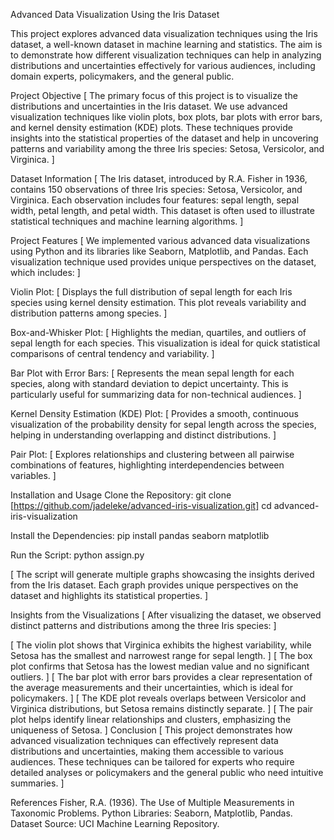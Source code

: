Advanced Data Visualization Using the Iris Dataset

This project explores advanced data visualization techniques using the Iris dataset, a well-known dataset in machine learning and statistics. The aim is to demonstrate how different visualization techniques can help in analyzing distributions and uncertainties effectively for various audiences, including domain experts, policymakers, and the general public.

Project Objective
[ The primary focus of this project is to visualize the distributions and uncertainties in the Iris dataset. We use advanced visualization techniques like violin plots, box plots, bar plots with error bars, and kernel density estimation (KDE) plots. These techniques provide insights into the statistical properties of the dataset and help in uncovering patterns and variability among the three Iris species: Setosa, Versicolor, and Virginica. ]

Dataset Information
[ The Iris dataset, introduced by R.A. Fisher in 1936, contains 150 observations of three Iris species: Setosa, Versicolor, and Virginica. Each observation includes four features: sepal length, sepal width, petal length, and petal width. This dataset is often used to illustrate statistical techniques and machine learning algorithms. ]

Project Features
[ We implemented various advanced data visualizations using Python and its libraries like Seaborn, Matplotlib, and Pandas. Each visualization technique used provides unique perspectives on the dataset, which includes: ]

Violin Plot:
[ Displays the full distribution of sepal length for each Iris species using kernel density estimation. This plot reveals variability and distribution patterns among species. ]

Box-and-Whisker Plot:
[ Highlights the median, quartiles, and outliers of sepal length for each species. This visualization is ideal for quick statistical comparisons of central tendency and variability. ]

Bar Plot with Error Bars:
[ Represents the mean sepal length for each species, along with standard deviation to depict uncertainty. This is particularly useful for summarizing data for non-technical audiences. ]

Kernel Density Estimation (KDE) Plot:
[ Provides a smooth, continuous visualization of the probability density for sepal length across the species, helping in understanding overlapping and distinct distributions. ]

Pair Plot:
[ Explores relationships and clustering between all pairwise combinations of features, highlighting interdependencies between variables. ]

Installation and Usage
Clone the Repository:
git clone [https://github.com/jadeleke/advanced-iris-visualization.git]
cd advanced-iris-visualization

Install the Dependencies:
pip install pandas seaborn matplotlib

Run the Script:
python assign.py

[ The script will generate multiple graphs showcasing the insights derived from the Iris dataset. Each graph provides unique perspectives on the dataset and highlights its statistical properties. ]

Insights from the Visualizations
[ After visualizing the dataset, we observed distinct patterns and distributions among the three Iris species: ]

[ The violin plot shows that Virginica exhibits the highest variability, while Setosa has the smallest and narrowest range for sepal length. ]
[ The box plot confirms that Setosa has the lowest median value and no significant outliers. ]
[ The bar plot with error bars provides a clear representation of the average measurements and their uncertainties, which is ideal for policymakers. ]
[ The KDE plot reveals overlaps between Versicolor and Virginica distributions, but Setosa remains distinctly separate. ]
[ The pair plot helps identify linear relationships and clusters, emphasizing the uniqueness of Setosa. ]
Conclusion
[ This project demonstrates how advanced visualization techniques can effectively represent data distributions and uncertainties, making them accessible to various audiences. These techniques can be tailored for experts who require detailed analyses or policymakers and the general public who need intuitive summaries. ]

References
Fisher, R.A. (1936). The Use of Multiple Measurements in Taxonomic Problems.
Python Libraries: Seaborn, Matplotlib, Pandas.
Dataset Source: UCI Machine Learning Repository.
